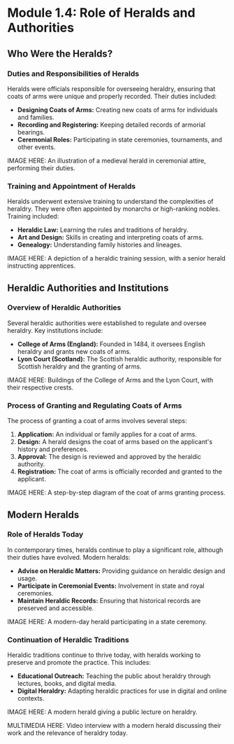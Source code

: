 # Module 1.4: Role of Heralds and Authorities

## Who Were the Heralds?

### Duties and Responsibilities of Heralds

Heralds were officials responsible for overseeing heraldry, ensuring that coats of arms were unique and properly recorded. Their duties included:

- **Designing Coats of Arms:** Creating new coats of arms for individuals and families.
- **Recording and Registering:** Keeping detailed records of armorial bearings.
- **Ceremonial Roles:** Participating in state ceremonies, tournaments, and other events.

IMAGE HERE: An illustration of a medieval herald in ceremonial attire, performing their duties.

### Training and Appointment of Heralds

Heralds underwent extensive training to understand the complexities of heraldry. They were often appointed by monarchs or high-ranking nobles. Training included:

- **Heraldic Law:** Learning the rules and traditions of heraldry.
- **Art and Design:** Skills in creating and interpreting coats of arms.
- **Genealogy:** Understanding family histories and lineages.

IMAGE HERE: A depiction of a heraldic training session, with a senior herald instructing apprentices.

## Heraldic Authorities and Institutions

### Overview of Heraldic Authorities

Several heraldic authorities were established to regulate and oversee heraldry. Key institutions include:

- **College of Arms (England):** Founded in 1484, it oversees English heraldry and grants new coats of arms.
- **Lyon Court (Scotland):** The Scottish heraldic authority, responsible for Scottish heraldry and the granting of arms.

IMAGE HERE: Buildings of the College of Arms and the Lyon Court, with their respective crests.

### Process of Granting and Regulating Coats of Arms

The process of granting a coat of arms involves several steps:

1. **Application:** An individual or family applies for a coat of arms.
2. **Design:** A herald designs the coat of arms based on the applicant's history and preferences.
3. **Approval:** The design is reviewed and approved by the heraldic authority.
4. **Registration:** The coat of arms is officially recorded and granted to the applicant.

IMAGE HERE: A step-by-step diagram of the coat of arms granting process.

## Modern Heralds

### Role of Heralds Today

In contemporary times, heralds continue to play a significant role, although their duties have evolved. Modern heralds:

- **Advise on Heraldic Matters:** Providing guidance on heraldic design and usage.
- **Participate in Ceremonial Events:** Involvement in state and royal ceremonies.
- **Maintain Heraldic Records:** Ensuring that historical records are preserved and accessible.

IMAGE HERE: A modern-day herald participating in a state ceremony.

### Continuation of Heraldic Traditions

Heraldic traditions continue to thrive today, with heralds working to preserve and promote the practice. This includes:

- **Educational Outreach:** Teaching the public about heraldry through lectures, books, and digital media.
- **Digital Heraldry:** Adapting heraldic practices for use in digital and online contexts.

IMAGE HERE: A modern herald giving a public lecture on heraldry.

MULTIMEDIA HERE: Video interview with a modern herald discussing their work and the relevance of heraldry today.
